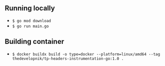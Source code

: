 ## Running locally

* `$ go mod download`
* `$ go run main.go`

## Building container

* `$ docker buildx build -o type=docker --platform=linux/amd64 --tag thedevelopnik/tp-headers-instrumentation-go:1.0 .`
